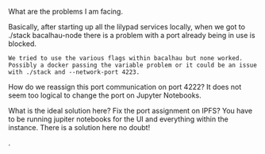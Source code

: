 What are the problems I am facing.

  Basically, after starting up all the lilypad services locally, when we got to ./stack bacalhau-node there is a problem with a port already being in use is blocked. 

    We tried to use the various flags within bacalhau but none worked. Possibly a docker passing the variable problem or it could be an issue with ./stack and --network-port 4223. 

  How do we reassign this port communication on port 4222? It does not seem too logical to change the port on Jupyter Notebooks. 

  What is the ideal solution here? Fix the port assignment on IPFS? You have to be running jupiter notebooks for the UI and everything within the instance. There is a solution here no doubt!

. 

